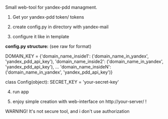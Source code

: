 Small web-tool for yandex-pdd managment. 

1) Get yor yandex-pdd token/ tokens

2) create config.py in directory with yandex-mail

3) configure it like in template

**config.py structure:** (see raw for format)
    
DOMAIN_KEY = {'domain_name_inside1': ('domain_name_in_yandex', 'yandex_pdd_api_key'),
              'domain_name_inside2': ('domain_name_in_yandex', 'yandex_pdd_api_key'),
              ...
              'domain_name_insideN': ('domain_name_in_yandex', 'yandex_pdd_api_key')}


class Config(object):
    SECRET_KEY = 'your-secret-key'
    
4) run app

5) enjoy simple creation with web-interface on http://your-server/ !

WARNING!
It's not secure tool, and i don't use authorization
